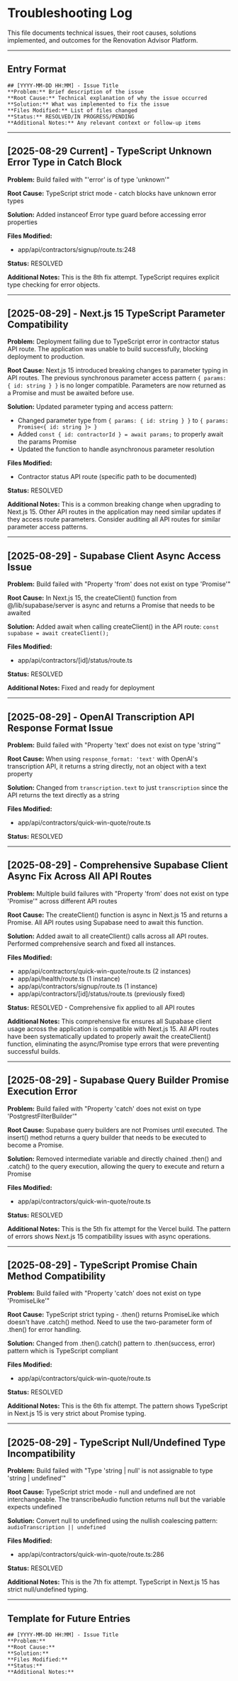 # Troubleshooting Log

This file documents technical issues, their root causes, solutions implemented, and outcomes for the Renovation Advisor Platform.

---

## Entry Format

```
## [YYYY-MM-DD HH:MM] - Issue Title
**Problem:** Brief description of the issue
**Root Cause:** Technical explanation of why the issue occurred
**Solution:** What was implemented to fix the issue
**Files Modified:** List of files changed
**Status:** RESOLVED/IN PROGRESS/PENDING
**Additional Notes:** Any relevant context or follow-up items
```

---

## [2025-08-29 Current] - TypeScript Unknown Error Type in Catch Block

**Problem:** Build failed with "'error' is of type 'unknown'"

**Root Cause:** TypeScript strict mode - catch blocks have unknown error types

**Solution:** Added instanceof Error type guard before accessing error properties

**Files Modified:**
- app/api/contractors/signup/route.ts:248

**Status:** RESOLVED

**Additional Notes:** This is the 8th fix attempt. TypeScript requires explicit type checking for error objects.

---

## [2025-08-29] - Next.js 15 TypeScript Parameter Compatibility

**Problem:** Deployment failing due to TypeScript error in contractor status API route. The application was unable to build successfully, blocking deployment to production.

**Root Cause:** Next.js 15 introduced breaking changes to parameter typing in API routes. The previous synchronous parameter access pattern `{ params: { id: string } }` is no longer compatible. Parameters are now returned as a Promise and must be awaited before use.

**Solution:** Updated parameter typing and access pattern:
- Changed parameter type from `{ params: { id: string } }` to `{ params: Promise<{ id: string }> }`
- Added `const { id: contractorId } = await params;` to properly await the params Promise
- Updated the function to handle asynchronous parameter resolution

**Files Modified:**
- Contractor status API route (specific path to be documented)

**Status:** RESOLVED

**Additional Notes:** This is a common breaking change when upgrading to Next.js 15. Other API routes in the application may need similar updates if they access route parameters. Consider auditing all API routes for similar parameter access patterns.

---

## [2025-08-29] - Supabase Client Async Access Issue

**Problem:** Build failed with "Property 'from' does not exist on type 'Promise<SupabaseClient>'"

**Root Cause:** In Next.js 15, the createClient() function from @/lib/supabase/server is async and returns a Promise that needs to be awaited

**Solution:** Added await when calling createClient() in the API route: `const supabase = await createClient();`

**Files Modified:**
- app/api/contractors/[id]/status/route.ts

**Status:** RESOLVED

**Additional Notes:** Fixed and ready for deployment

---

## [2025-08-29] - OpenAI Transcription API Response Format Issue

**Problem:** Build failed with "Property 'text' does not exist on type 'string'"

**Root Cause:** When using `response_format: 'text'` with OpenAI's transcription API, it returns a string directly, not an object with a text property

**Solution:** Changed from `transcription.text` to just `transcription` since the API returns the text directly as a string

**Files Modified:**
- app/api/contractors/quick-win-quote/route.ts

**Status:** RESOLVED

---

## [2025-08-29] - Comprehensive Supabase Client Async Fix Across All API Routes

**Problem:** Multiple build failures with "Property 'from' does not exist on type 'Promise<SupabaseClient>'" across different API routes

**Root Cause:** The createClient() function is async in Next.js 15 and returns a Promise. All API routes using Supabase need to await this function.

**Solution:** Added await to all createClient() calls across all API routes. Performed comprehensive search and fixed all instances.

**Files Modified:** 
- app/api/contractors/quick-win-quote/route.ts (2 instances)
- app/api/health/route.ts (1 instance)
- app/api/contractors/signup/route.ts (1 instance)
- app/api/contractors/[id]/status/route.ts (previously fixed)

**Status:** RESOLVED - Comprehensive fix applied to all API routes

**Additional Notes:** This comprehensive fix ensures all Supabase client usage across the application is compatible with Next.js 15. All API routes have been systematically updated to properly await the createClient() function, eliminating the async/Promise type errors that were preventing successful builds.

---

## [2025-08-29] - Supabase Query Builder Promise Execution Error

**Problem:** Build failed with "Property 'catch' does not exist on type 'PostgrestFilterBuilder'"

**Root Cause:** Supabase query builders are not Promises until executed. The insert() method returns a query builder that needs to be executed to become a Promise.

**Solution:** Removed intermediate variable and directly chained .then() and .catch() to the query execution, allowing the query to execute and return a Promise

**Files Modified:**
- app/api/contractors/quick-win-quote/route.ts

**Status:** RESOLVED

**Additional Notes:** This is the 5th fix attempt for the Vercel build. The pattern of errors shows Next.js 15 compatibility issues with async operations.

---

## [2025-08-29] - TypeScript Promise Chain Method Compatibility

**Problem:** Build failed with "Property 'catch' does not exist on type 'PromiseLike<void>'"

**Root Cause:** TypeScript strict typing - .then() returns PromiseLike which doesn't have .catch() method. Need to use the two-parameter form of .then() for error handling.

**Solution:** Changed from .then().catch() pattern to .then(success, error) pattern which is TypeScript compliant

**Files Modified:**
- app/api/contractors/quick-win-quote/route.ts

**Status:** RESOLVED

**Additional Notes:** This is the 6th fix attempt. The pattern shows TypeScript in Next.js 15 is very strict about Promise typing.

---

## [2025-08-29] - TypeScript Null/Undefined Type Incompatibility

**Problem:** Build failed with "Type 'string | null' is not assignable to type 'string | undefined'"

**Root Cause:** TypeScript strict mode - null and undefined are not interchangeable. The transcribeAudio function returns null but the variable expects undefined

**Solution:** Convert null to undefined using the nullish coalescing pattern: `audioTranscription || undefined`

**Files Modified:**
- app/api/contractors/quick-win-quote/route.ts:286

**Status:** RESOLVED

**Additional Notes:** This is the 7th fix attempt. TypeScript in Next.js 15 has strict null/undefined typing.

---

## Template for Future Entries

```
## [YYYY-MM-DD HH:MM] - Issue Title
**Problem:** 
**Root Cause:** 
**Solution:** 
**Files Modified:** 
**Status:** 
**Additional Notes:** 
```